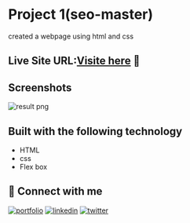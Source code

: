 
# Project 1(seo-master)

created a webpage using html and css



## Live Site URL:[Visite here](https://seo-master-18.netlify.app/) 🚀



## Screenshots

![result png](https://github.com/Deepanshuyadav05/Projects/assets/137703927/0818e20c-608d-4785-b01a-438e33395db1)



## Built with the following technology

- HTML
- css
- Flex box



## 🔗 Connect with me
[![portfolio](https://img.shields.io/badge/my_portfolio-000?style=for-the-badge&logo=ko-fi&logoColor=white)](https://github.com/Deepanshuyadav05)
[![linkedin](https://img.shields.io/badge/linkedin-0A66C2?style=for-the-badge&logo=linkedin&logoColor=white)](https://www.linkedin.com/in/deepanshu-yadav-b16175276/)
[![twitter](https://img.shields.io/badge/twitter-1DA1F2?style=for-the-badge&logo=twitter&logoColor=white)](https://x.com/home?lang=en)


